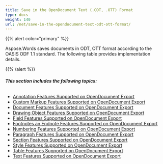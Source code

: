 ```yaml
---
title: Save in the OpenDocument Text (.ODT, .OTT) Format
type: docs
weight: 140
url: /net/save-in-the-opendocument-text-odt-ott-format/
---
```


{{% alert color="primary" %}} 

Aspose.Words saves documents in ODT, OTT format according to the OASIS ODF 1.1 standard. The following table provides implementation details. 

{{% /alert %}} 
###### **This section includes the following topics:** 
- [Annotation Features Supported on OpenDocument Export](/words/net/annotation-features-supported-on-opendocument-export-html/)
- [Custom Markup Features Supported on OpenDocument Export](/words/net/custom-markup-features-supported-on-opendocument-export-html/)
- [Document Features Supported on OpenDocument Export](/words/net/document-features-supported-on-opendocument-export-html/)
- [Drawing Object Features Supported on OpenDocument Export](/words/net/drawing-object-features-supported-on-opendocument-export-html/)
- [Field Features Supported on OpenDocument Export](/words/net/field-features-supported-on-opendocument-export-html/)
- [Footnotes an Endnote Features Supported on OpenDocument Export](/words/net/footnotes-an-endnote-features-supported-on-opendocument-export-html/)
- [Numbering Features Supported on OpenDocument Export](/words/net/numbering-features-supported-on-opendocument-export-html/)
- [Paragraph Features Supported on OpenDocument Export](/words/net/paragraph-features-supported-on-opendocument-export-html/)
- [Section Features Supported on OpenDocument Export](/words/net/section-features-supported-on-opendocument-export-html/)
- [Style Features Supported on OpenDocument Export](/words/net/style-features-supported-on-opendocument-export-html/)
- [Table Features Supported on OpenDocument Export](/words/net/table-features-supported-on-opendocument-export-html/)
- [Text Features Supported on OpenDocument Export](/words/net/text-features-supported-on-opendocument-export-html/)
